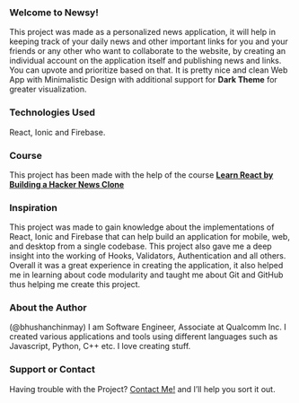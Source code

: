 ### Welcome to Newsy!
This project was made as a personalized news application, it will help in keeping track of your daily news and other important links for you and your friends or any other who want to collaborate to the website, by creating an individual account on the application itself and publishing news and links. You can upvote and prioritize based on that. It is pretty nice and clean Web App with Minimalistic Design with additional support for **Dark Theme** for greater visualization.

### Technologies Used
React, Ionic and Firebase.

### Course
This project has been made with the help of the course **[Learn React by Building a Hacker News Clone](https://www.solidsail.com/courses/hacker-news/)**

### Inspiration
This project was made to gain knowledge about the implementations of React, Ionic and Firebase that can help build an application for mobile, web, and desktop from a single codebase. This project also gave me a deep insight into the working of Hooks, Validators, Authentication and all others. Overall it was a great experience in creating the application, it also helped me in learning about code modularity and taught me about Git and GitHub thus helping me create this project.

### About the Author
(@bhushanchinmay)
I am Software Engineer, Associate at Qualcomm Inc. I created various applications and tools using different languages such as Javascript, Python, C++ etc. I love creating stuff.

### Support or Contact
Having trouble with the Project? [Contact Me!](mailto:bhushan.chinmay@gmail.com) and I’ll help you sort it out.
